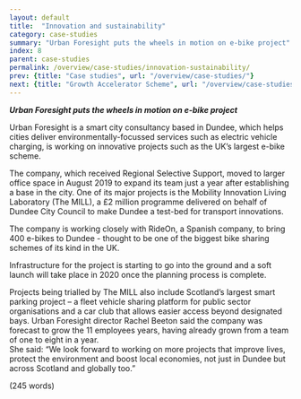 ```yaml
---
layout: default
title:  "Innovation and sustainability"
category: case-studies
summary: "Urban Foresight puts the wheels in motion on e-bike project"
index: 8
parent: case-studies
permalink: /overview/case-studies/innovation-sustainability/
prev: {title: "Case studies", url: "/overview/case-studies/"}
next: {title: "Growth Accelerator Scheme", url: "/overview/case-studies/growth-accelerator-scheme/"}
---
```


***Urban Foresight puts the wheels in motion on e-bike project***

Urban Foresight is a smart city consultancy based in Dundee, which helps cities deliver environmentally-focussed services such as electric vehicle charging, is working on innovative projects such as the UK’s largest e-bike scheme.  

The company, which received Regional Selective Support, moved to larger office space in August 2019 to expand its team just a year after establishing a base in the city. 
One of its major projects is the Mobility Innovation Living Laboratory (The MILL), a £2 million programme delivered on behalf of Dundee City Council to make Dundee a test-bed for transport innovations.  

The company is working closely with RideOn, a Spanish company, to bring 400 e-bikes to Dundee - thought to be one of the biggest bike sharing schemes of its kind in the UK.  

Infrastructure for the project is starting to go into the ground and a soft launch will take place in 2020 once the planning process is complete.  

Projects being trialled by The MILL also include Scotland’s largest smart parking project – a fleet vehicle sharing platform for public sector organisations and a car club that allows easier access beyond designated bays.
Urban Foresight director Rachel Beeton said the company was forecast to grow the 11 employees years, having already grown from a team of one to eight in a year.  
She said: “We look forward to working on more projects that improve lives, protect the environment and boost local economies, not just in Dundee but across Scotland and globally too.”  

(245 words) 
